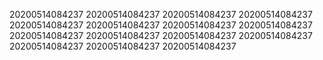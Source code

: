 20200514084237
20200514084237
20200514084237
20200514084237
20200514084237
20200514084237
20200514084237
20200514084237
20200514084237
20200514084237
20200514084237
20200514084237
20200514084237
20200514084237
20200514084237
